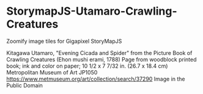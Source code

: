 # StorymapJS-Utamaro-Crawling-Creatures

Zoomify image tiles for Gigapixel StoryMapJS

Kitagawa Utamaro, "Evening Cicada and Spider" from the Picture Book of Crawling Creatures (Ehon mushi erami, 1788)
Page from woodblock printed book; ink and color on paper; 10 1/2 x 7 7/32 in. (26.7 x 18.4 cm)
Metropolitan Museum of Art JP1050
https://www.metmuseum.org/art/collection/search/37290
Image in the Public Domain
